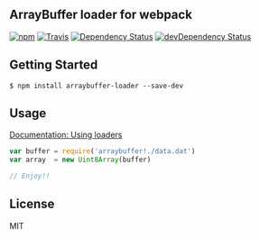 ArrayBuffer loader for webpack
------------------------------

[![npm](https://img.shields.io/npm/v/arraybuffer-loader.svg?maxAge=2592000&style=flat-square)](https://www.npmjs.org/package/arraybuffer-loader)
[![Travis](https://img.shields.io/travis/pine/arraybuffer-loader/master.svg?maxAge=2592000&style=flat-square)](https://travis-ci.org/pine/arraybuffer-loader)
[![Dependency Status](https://img.shields.io/david/pine/arraybuffer-loader.svg?maxAge=2592000&style=flat-square)](https://david-dm.org/pine/arraybuffer-loader)
[![devDependency Status](https://img.shields.io/david/dev/pine/arraybuffer-loader.svg?maxAge=2592000&style=flat-square)](https://david-dm.org/pine/arraybuffer-loader?type=dev)


## Getting Started

```
$ npm install arraybuffer-loader --save-dev
```

## Usage

[Documentation: Using loaders](http://webpack.github.io/docs/using-loaders.html)

```js
var buffer = require('arraybuffer!./data.dat')
var array  = new Uint8Array(buffer)

// Enjoy!!
```

## License
MIT
